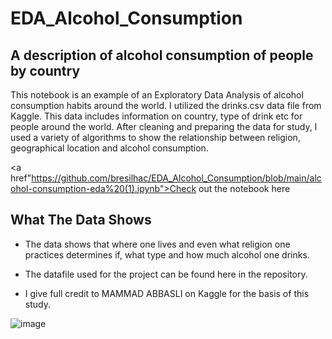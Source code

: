 # EDA_Alcohol_Consumption
## A description of alcohol consumption of people by country

This notebook is an example of an Exploratory Data Analysis of alcohol consumption habits around the world.
I utilized the drinks.csv data file from Kaggle. This data includes information on country, type of drink etc for people around the world.
After cleaning and preparing the data for study, I used a variety of algorithms to show the relationship between religion, geographical location and
alcohol consumption.

<a href"https://github.com/bresilhac/EDA_Alcohol_Consumption/blob/main/alcohol-consumption-eda%20(1).ipynb">Check out the notebook here<a/>

## What The Data Shows

* The data shows that where one lives and even what religion one practices determines if, what type and how much alcohol one drinks.

* The datafile used for the project can be found here in the repository.

* I give full credit to MAMMAD ABBASLI on Kaggle for the basis of this study.

![image](https://user-images.githubusercontent.com/57829083/230065221-eae198c0-4663-4d1c-9a97-bf78203e02e4.png)

